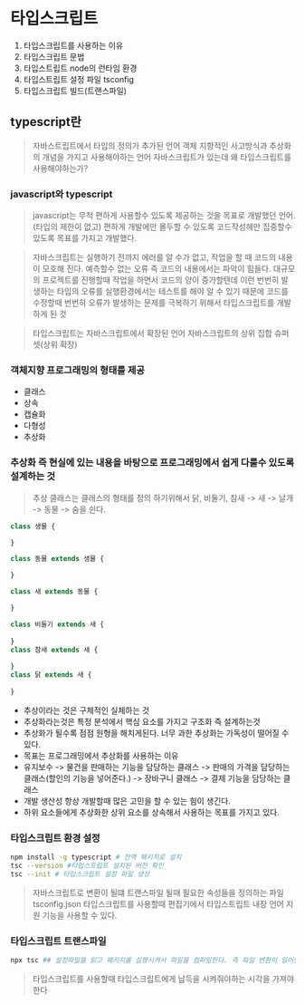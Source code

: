 # 타입스크립트

1. 타입스크립트를 사용하는 이유 
2. 타입스크립트 문법
3. 타입스트립트 node의 런타임 환경
4. 타입스트립트 설정 파일 tsconfig
5. 타입스크립트 빌드(트랜스파일)

## typescript란
> 자바스트립트에서 타입의 정의가 추가된 언어
> 객체 지향적인 사고방식과 추상화의 개념을 가지고 사용해야하는 언어
> 자바스크립트가 있는데 왜 타입스크립트를 사용해야하는가?

### javascript와 typescript
> javascript는 무척 편하게 사용할수 있도록 제공하는 것을 목표로 개발했던 언어. (타입의 제한이 없고)
편하게 개발에만 몰두할 수 있도록 코드작성헤만 집중할수 있도록 목표를 가지고 개발했다.

> 자바스크립트는 실행하기 전까지 에러를 알 수가 없고, 작업을 할 때 코드의 내용이 모호해 진다. 예측할수 없는 오류 즉 코드의 내용에서는 파악이 힘들다. 대규모의 프로젝트를 진행할때 작업을 하면서 코드의 양이 증가할텐데 이런 번번히 발생하는 타입의 오류를 실행환경에서는 테스트를 해야 알 수 있기 때문에 코드를 수정할때 번번히 오류가 발생하는 문제를 극복하기 위해서 타입스크립트를 개발하게 된 것

> 타입스크립트는 자바스크립트에서 확장된 언어 자바스크립트의 상위 집합 슈퍼셋(상위 확장)

### 객체지향 프로그래밍의 형태를 제공
- 클래스
- 상속
- 캡슐화
- 다형성
- 추상화

### 추상화 즉 현실에 있는 내용을 바탕으로 프로그래밍에서 쉽게 다룰수 있도록 설계하는 것
> 추상 클래스는 클래스의 형태를 정의 하기위해서
> 닭, 비둘기, 참새 -> 새  -> 날개 -> 동물 -> 숨을 쉰다.

```js
class 생물 {

}

class 동물 extends 생물 {

}

class 새 extends 동물 {

}

class 비둘기 extends 새 {
    
}
class 참새 extends 새 {
    
}
class 닭 extends 새 {
    
}

```

- 추상이라는 것은 구체적인 실체하는 것 
- 추상화라는것은 특정 분석에서 핵심 요소를 가지고 구조화 즉 설계하는것
- 추상화가 될수록 점점 원형을 해치게된다. 너무 과한 추상화는 가독성이 떨어질 수 있다.
- 목표는 프로그래밍에서 추상화를 사용하는 이유
- 유지보수 -> 물건을 판매하는 기능을 담당하는 클래스 -> 판매의 가격을 담당하는 클래스(할인의 기능을 넣어준다.) -> 장바구니 클래스 -> 결제 기능을 담당하는 클래스 
- 개발 생산성 항상 개발할때 많은 고민을 할 수 있는 힘이 생긴다.
- 하위 요소들에게 추상화한 상위 요소를 상속해서 사용하는 목표를 가지고 있다.


### 타입스크립트 환경 설정
```sh
npm install -g typescript # 전역 패키지로 설치 
tsc --version #타입스트립트 설치된 버전 확인
tsc --init # 타입스크립트 설정 파일 생성
```

> 자바스크립트로 변환이 될떄 트랜스파일 될때 필요한 속성들을 정의하는 파일
> tsconfig.json
> 타입스크립트를 사용할때 편집기에서 타입스트립트 내장 언어 지원 기능을 사용할 수 있다.

### 타입스크립트 트랜스파일
```sh
npx tsc ## 설정파일을 읽고 패키지를 실행시켜서 파일을 컴파일한다. 즉 파일 변환이 일어난다. 설정파일에 속성을 가지고
```

> 타입스크립트를 사용할때 타입스크립트에게 납득을 시켜줘야하는 시각을 가져야한다